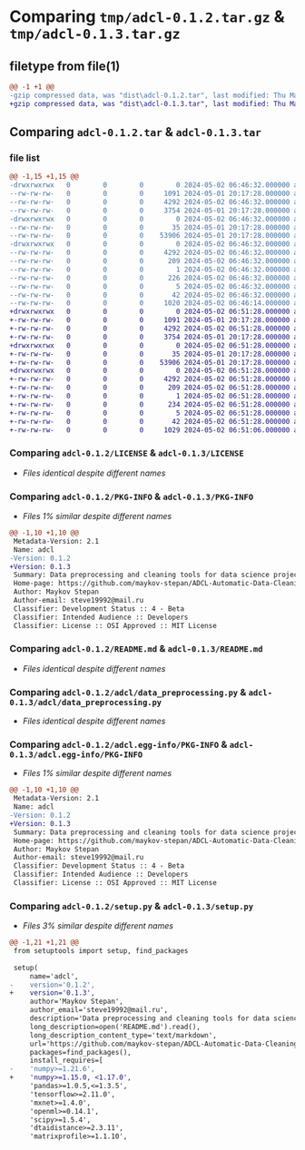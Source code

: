 # Comparing `tmp/adcl-0.1.2.tar.gz` & `tmp/adcl-0.1.3.tar.gz`

## filetype from file(1)

```diff
@@ -1 +1 @@
-gzip compressed data, was "dist\adcl-0.1.2.tar", last modified: Thu May  2 06:46:32 2024, max compression
+gzip compressed data, was "dist\adcl-0.1.3.tar", last modified: Thu May  2 06:51:28 2024, max compression
```

## Comparing `adcl-0.1.2.tar` & `adcl-0.1.3.tar`

### file list

```diff
@@ -1,15 +1,15 @@
-drwxrwxrwx   0        0        0        0 2024-05-02 06:46:32.000000 adcl-0.1.2/
--rw-rw-rw-   0        0        0     1091 2024-05-01 20:17:28.000000 adcl-0.1.2/LICENSE
--rw-rw-rw-   0        0        0     4292 2024-05-02 06:46:32.000000 adcl-0.1.2/PKG-INFO
--rw-rw-rw-   0        0        0     3754 2024-05-01 20:17:28.000000 adcl-0.1.2/README.md
-drwxrwxrwx   0        0        0        0 2024-05-02 06:46:32.000000 adcl-0.1.2/adcl/
--rw-rw-rw-   0        0        0       35 2024-05-01 20:17:28.000000 adcl-0.1.2/adcl/__init__.py
--rw-rw-rw-   0        0        0    53906 2024-05-01 20:17:28.000000 adcl-0.1.2/adcl/data_preprocessing.py
-drwxrwxrwx   0        0        0        0 2024-05-02 06:46:32.000000 adcl-0.1.2/adcl.egg-info/
--rw-rw-rw-   0        0        0     4292 2024-05-02 06:46:32.000000 adcl-0.1.2/adcl.egg-info/PKG-INFO
--rw-rw-rw-   0        0        0      209 2024-05-02 06:46:32.000000 adcl-0.1.2/adcl.egg-info/SOURCES.txt
--rw-rw-rw-   0        0        0        1 2024-05-02 06:46:32.000000 adcl-0.1.2/adcl.egg-info/dependency_links.txt
--rw-rw-rw-   0        0        0      226 2024-05-02 06:46:32.000000 adcl-0.1.2/adcl.egg-info/requires.txt
--rw-rw-rw-   0        0        0        5 2024-05-02 06:46:32.000000 adcl-0.1.2/adcl.egg-info/top_level.txt
--rw-rw-rw-   0        0        0       42 2024-05-02 06:46:32.000000 adcl-0.1.2/setup.cfg
--rw-rw-rw-   0        0        0     1020 2024-05-02 06:46:14.000000 adcl-0.1.2/setup.py
+drwxrwxrwx   0        0        0        0 2024-05-02 06:51:28.000000 adcl-0.1.3/
+-rw-rw-rw-   0        0        0     1091 2024-05-01 20:17:28.000000 adcl-0.1.3/LICENSE
+-rw-rw-rw-   0        0        0     4292 2024-05-02 06:51:28.000000 adcl-0.1.3/PKG-INFO
+-rw-rw-rw-   0        0        0     3754 2024-05-01 20:17:28.000000 adcl-0.1.3/README.md
+drwxrwxrwx   0        0        0        0 2024-05-02 06:51:28.000000 adcl-0.1.3/adcl/
+-rw-rw-rw-   0        0        0       35 2024-05-01 20:17:28.000000 adcl-0.1.3/adcl/__init__.py
+-rw-rw-rw-   0        0        0    53906 2024-05-01 20:17:28.000000 adcl-0.1.3/adcl/data_preprocessing.py
+drwxrwxrwx   0        0        0        0 2024-05-02 06:51:28.000000 adcl-0.1.3/adcl.egg-info/
+-rw-rw-rw-   0        0        0     4292 2024-05-02 06:51:28.000000 adcl-0.1.3/adcl.egg-info/PKG-INFO
+-rw-rw-rw-   0        0        0      209 2024-05-02 06:51:28.000000 adcl-0.1.3/adcl.egg-info/SOURCES.txt
+-rw-rw-rw-   0        0        0        1 2024-05-02 06:51:28.000000 adcl-0.1.3/adcl.egg-info/dependency_links.txt
+-rw-rw-rw-   0        0        0      234 2024-05-02 06:51:28.000000 adcl-0.1.3/adcl.egg-info/requires.txt
+-rw-rw-rw-   0        0        0        5 2024-05-02 06:51:28.000000 adcl-0.1.3/adcl.egg-info/top_level.txt
+-rw-rw-rw-   0        0        0       42 2024-05-02 06:51:28.000000 adcl-0.1.3/setup.cfg
+-rw-rw-rw-   0        0        0     1029 2024-05-02 06:51:06.000000 adcl-0.1.3/setup.py
```

### Comparing `adcl-0.1.2/LICENSE` & `adcl-0.1.3/LICENSE`

 * *Files identical despite different names*

### Comparing `adcl-0.1.2/PKG-INFO` & `adcl-0.1.3/PKG-INFO`

 * *Files 1% similar despite different names*

```diff
@@ -1,10 +1,10 @@
 Metadata-Version: 2.1
 Name: adcl
-Version: 0.1.2
+Version: 0.1.3
 Summary: Data preprocessing and cleaning tools for data science projects
 Home-page: https://github.com/maykov-stepan/ADCL-Automatic-Data-Cleaning
 Author: Maykov Stepan
 Author-email: steve19992@mail.ru
 Classifier: Development Status :: 4 - Beta
 Classifier: Intended Audience :: Developers
 Classifier: License :: OSI Approved :: MIT License
```

### Comparing `adcl-0.1.2/README.md` & `adcl-0.1.3/README.md`

 * *Files identical despite different names*

### Comparing `adcl-0.1.2/adcl/data_preprocessing.py` & `adcl-0.1.3/adcl/data_preprocessing.py`

 * *Files identical despite different names*

### Comparing `adcl-0.1.2/adcl.egg-info/PKG-INFO` & `adcl-0.1.3/adcl.egg-info/PKG-INFO`

 * *Files 1% similar despite different names*

```diff
@@ -1,10 +1,10 @@
 Metadata-Version: 2.1
 Name: adcl
-Version: 0.1.2
+Version: 0.1.3
 Summary: Data preprocessing and cleaning tools for data science projects
 Home-page: https://github.com/maykov-stepan/ADCL-Automatic-Data-Cleaning
 Author: Maykov Stepan
 Author-email: steve19992@mail.ru
 Classifier: Development Status :: 4 - Beta
 Classifier: Intended Audience :: Developers
 Classifier: License :: OSI Approved :: MIT License
```

### Comparing `adcl-0.1.2/setup.py` & `adcl-0.1.3/setup.py`

 * *Files 3% similar despite different names*

```diff
@@ -1,21 +1,21 @@
 from setuptools import setup, find_packages
 
 setup(
     name='adcl',
-    version='0.1.2',
+    version='0.1.3',
     author='Maykov Stepan',
     author_email='steve19992@mail.ru',
     description='Data preprocessing and cleaning tools for data science projects',
     long_description=open('README.md').read(),
     long_description_content_type='text/markdown',
     url='https://github.com/maykov-stepan/ADCL-Automatic-Data-Cleaning',
     packages=find_packages(),
     install_requires=[
-    'numpy>=1.21.6',
+    'numpy>=1.15.0, <1.17.0',
     'pandas>=1.0.5,<=1.3.5',
     'tensorflow>=2.11.0',
     'mxnet>=1.4.0',
     'openml>=0.14.1',
     'scipy>=1.5.4',
     'dtaidistance>=2.3.11',
     'matrixprofile>=1.1.10',
```

